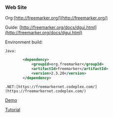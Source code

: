 ### Web Site
Org:[http://freemarker.org/](http://freemarker.org/)

Guide: [http://freemarker.org/docs/dgui.html](http://freemarker.org/docs/dgui.html)

Environment build:

    Java:
```xml
        <dependency>
            <groupId>org.freemarker</groupId>
            <artifactId>freemarker</artifactId>
            <version>2.3.20</version>
        </dependency>
```

    .NET:[https://freemarkernet.codeplex.com/](https://freemarkernet.codeplex.com/)

[Demo](http://cache.baiducontent.com/c?m=9d78d513d99701f80fb2c73e54419771192597133ac0a76268a4e55fe06e4f060738ece161645213d2b6617a51f11409fdf0412376557ca09bbfd41d9ba6c96e388f53712340d30b498045fa891579dc73d01cb2fe47b0a7a665d5fd898d9e4950cf54057e8af480&p=8e39840e86cc42af5ff3c7710f4c95&newp=cb759a46d6c40afa0be296204c4acc231610db2151d1d701298ffe0cc4241a1a1a3aecbf26201a01d7c27f6001ad4b5ce1f43175350434f1f689df08d2ecce7e64dd&user=baidu&fm=sc&query=freemarker+%B4%EE%BD%A8&qid=b304bda5000079e8&p1=1)

[Tutorial](http://cncc.bingj.com/cache.aspx?q=freemarker+&d=4797823646566261&mkt=zh-CN&setlang=en-US&w=WwNdHX5u-rqFzCvY5s4mQqYL_N3dDiq_)
